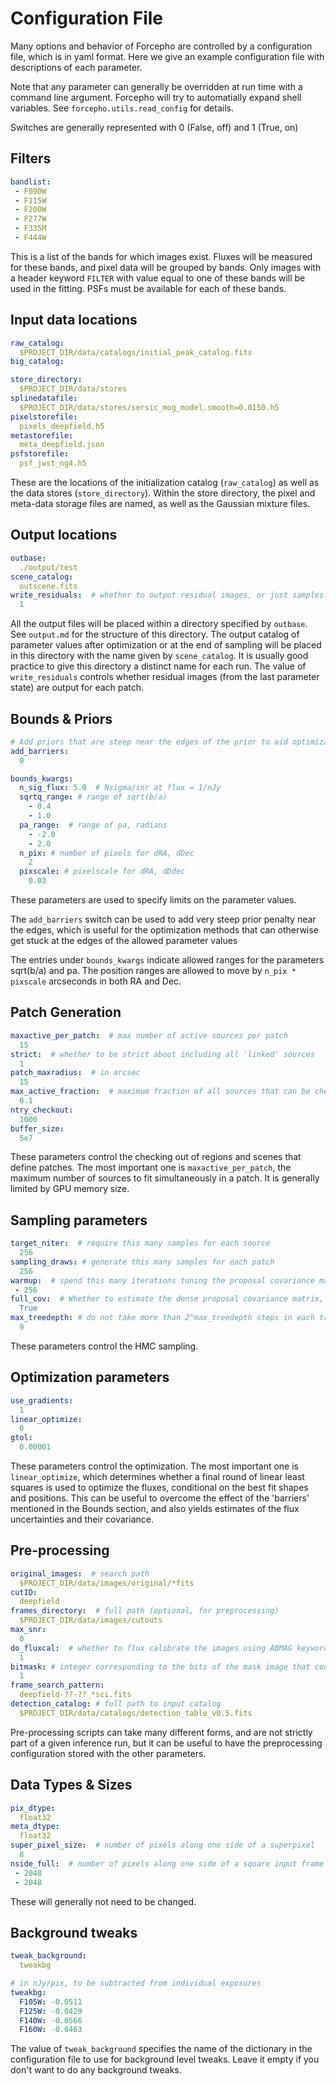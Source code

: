 # Configuration File


Many options and behavior of Forcepho are controlled by a configuration file,
which is in yaml format.  Here we give an example configuration file with
descriptions of each parameter.

Note that any parameter can generally be overridden at run time with a command
line argument. Forcepho will try to automatially expand shell variables.  See
`forcepho.utils.read_config` for details.

Switches are generally represented with 0 (False, off) and 1 (True, on)

## Filters

```yaml
bandlist:
 - F090W
 - F115W
 - F200W
 - F277W
 - F335M
 - F444W
```

This is a list of the bands for which images exist.  Fluxes will be measured for
these bands, and pixel data will be grouped by bands.  Only images with a header
keyword `FILTER` with value equal to one of these bands will be used in the
fitting.  PSFs must be available for each of these bands.


## Input data locations

```yaml
raw_catalog:
  $PROJECT_DIR/data/catalogs/initial_peak_catalog.fits
big_catalog:

store_directory:
  $PROJECT_DIR/data/stores
splinedatafile:
  $PROJECT_DIR/data/stores/sersic_mog_model.smooth=0.0150.h5
pixelstorefile:
  pixels_deepfield.h5
metastorefile:
  meta_deepfield.json
psfstorefile:
  psf_jwst_ng4.h5
```

These are the locations of the initialization catalog (`raw_catalog`) as well as
the data stores (`store_directory`). Within the store directory, the pixel and
meta-data storage files are named, as well as the Gaussian mixture files.


## Output locations

```yaml
outbase:
  ./output/test
scene_catalog:
  outscene.fits
write_residuals:  # whether to output residual images, or just samples.
  1
```

All the output files will be placed within a directory specified by `outbase`.
See `output.md` for the structure of this directory. The output catalog of
parameter values after optimization or at the end of sampling will be placed in
this directory with the name given by `scene_catalog`. It is usually good
practice to give this directory a distinct name for each run.  The value of
`write_residuals` controls whether residual images (from the last parameter
state) are output for each patch.

## Bounds & Priors

```yaml
# Add priors that are steep near the edges of the prior to aid optimization
add_barriers:
  0

bounds_kwargs:
  n_sig_flux: 5.0  # Nsigma/snr at flux = 1/nJy
  sqrtq_range: # range of sqrt(b/a)
    - 0.4
    - 1.0
  pa_range:  # range of pa, radians
    - -2.0
    - 2.0
  n_pix: # number of pixels for dRA, dDec
    2
  pixscale: # pixelscale for dRA, dDdec
    0.03
```

These parameters are used to specify limits on the parameter values.

The `add_barriers` switch can be used to add very steep prior penalty near the
edges, which is useful for the optimization methods that can otherwise get stuck
at the edges of the allowed parameter values

The entries under `bounds_kwargs` indicate allowed ranges for the parameters
sqrt(b/a) and pa.  The position ranges are allowed to move by `n_pix * pixscale`
arcseconds in both RA and Dec.

## Patch Generation

```yaml
maxactive_per_patch:  # max number of active sources per patch
  15
strict:  # whether to be strict about including all 'linked' sources
  1
patch_maxradius:  # in arcsec
  15
max_active_fraction:  # maximum fraction of all sources that can be checked out at once
  0.1
ntry_checkout:
  1000
buffer_size:
  5e7
```

These parameters control the checking out of regions and scenes that define
patches. The most important one is `maxactive_per_patch`, the maximum number of
sources to fit simultaneously in a patch.  It is generally limited by GPU memory
size.

## Sampling parameters

```yaml
target_niter:  # require this many samples for each source
  256
sampling_draws: # generate this many samples for each patch
  256
warmup:  # spend this many iterations tuning the proposal covariance matrix
 - 256
full_cov:  # Whether to estimate the dense proposal covariance matrix, or just the diagonal.
  True
max_treedepth: # do not take more than 2^max_treedepth steps in each trajectory
  9
```

These parameters control the HMC sampling.

## Optimization parameters

```yaml
use_gradients:
  1
linear_optimize:
  0
gtol:
  0.00001
```

These parameters control the optimization.  The most important one is
`linear_optimize`, which determines whether a final round of linear least
squares is used to optimize the fluxes, conditional on the best fit shapes and
positions.  This can be useful to overcome the effect of the 'barriers'
mentioned in the Bounds section, and also yields estimates of the flux
uncertainties and their covariance.

## Pre-processing

```yaml
original_images:  # search path
  $PROJECT_DIR/data/images/original/*fits
cutID:
  deepfield
frames_directory:  # full path (optional, for preprocessing)
  $PROJECT_DIR/data/images/cutouts
max_snr:
  0
do_fluxcal:  # whether to flux calibrate the images using ABMAG keyword
  1
bitmask: # integer corresponding to the bits of the mask image that constitue "bad" pixels.
  1
frame_search_pattern:
  deepfield-??-??_*sci.fits
detection_catalog: # full path to input catalog
  $PROJECT_DIR/data/catalogs/detection_table_v0.5.fits
```

Pre-processing scripts can take many different forms, and are not strictly part
of a given inference run, but it can be useful to have the preprocessing
configuration stored with the other parameters.

## Data Types & Sizes

```yaml
pix_dtype:
  float32
meta_dtype:
  float32
super_pixel_size:  # number of pixels along one side of a superpixel
  8
nside_full:  # number of pixels along one side of a square input frame
 - 2048
 - 2048
```

These will generally not need to be changed.

## Background tweaks

```yaml
tweak_background:
  tweakbg

# in nJy/pix, to be subtracted from individual exposures
tweakbg:
  F105W: -0.0511
  F125W: -0.0429
  F140W: -0.0566
  F160W: -0.0463
```

The value of `tweak_background` specifies the name of the dictionary in the
configuration file to use for background level tweaks. Leave it empty if you
don't want to do any background tweaks.
